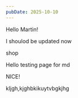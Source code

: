 ```yaml
---
pubDate: 2025-10-10
---
```


Hello Martin!

I shoulod be updated now

shop

Hello testing page for md


NICE!


kljgh,kjghbkikuytvbgkjhg
